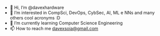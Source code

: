 - 👋 Hi, I’m @davexhardware
- 👀 I’m interested in CompSci, DevOps, CybSec, AI, ML e NNs and many others cool acronyms :D
- 🌱 I’m currently learning Computer Science Engineering
- 📫 How to reach me davexsoia@gmail.com
